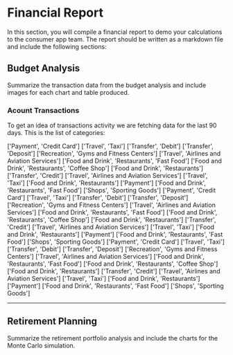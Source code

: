 # Financial Report
In this section, you will compile a financial report to demo your calculations to the consumer app team. The report should be written as a markdown file and include the following sections:

## Budget Analysis 
Summarize the transaction data from the budget analysis and include images for each chart and table produced.
### Acount Transactions 
To get an idea of transactions activity we are fetching data for the last 90 days. This is the list of categories:


['Payment', 'Credit Card']
['Travel', 'Taxi']
['Transfer', 'Debit']
['Transfer', 'Deposit']
['Recreation', 'Gyms and Fitness Centers']
['Travel', 'Airlines and Aviation Services']
['Food and Drink', 'Restaurants', 'Fast Food']
['Food and Drink', 'Restaurants', 'Coffee Shop']
['Food and Drink', 'Restaurants']
['Transfer', 'Credit']
['Travel', 'Airlines and Aviation Services']
['Travel', 'Taxi']
['Food and Drink', 'Restaurants']
['Payment']
['Food and Drink', 'Restaurants', 'Fast Food']
['Shops', 'Sporting Goods']
['Payment', 'Credit Card']
['Travel', 'Taxi']
['Transfer', 'Debit']
['Transfer', 'Deposit']
['Recreation', 'Gyms and Fitness Centers']
['Travel', 'Airlines and Aviation Services']
['Food and Drink', 'Restaurants', 'Fast Food']
['Food and Drink', 'Restaurants', 'Coffee Shop']
['Food and Drink', 'Restaurants']
['Transfer', 'Credit']
['Travel', 'Airlines and Aviation Services']
['Travel', 'Taxi']
['Food and Drink', 'Restaurants']
['Payment']
['Food and Drink', 'Restaurants', 'Fast Food']
['Shops', 'Sporting Goods']
['Payment', 'Credit Card']
['Travel', 'Taxi']
['Transfer', 'Debit']
['Transfer', 'Deposit']
['Recreation', 'Gyms and Fitness Centers']
['Travel', 'Airlines and Aviation Services']
['Food and Drink', 'Restaurants', 'Fast Food']
['Food and Drink', 'Restaurants', 'Coffee Shop']
['Food and Drink', 'Restaurants']
['Transfer', 'Credit']
['Travel', 'Airlines and Aviation Services']
['Travel', 'Taxi']
['Food and Drink', 'Restaurants']
['Payment']
['Food and Drink', 'Restaurants', 'Fast Food']
['Shops', 'Sporting Goods']
___
## Retirement Planning 
Summarize the retirement portfolio analysis and include the charts for the Monte Carlo simulation.

